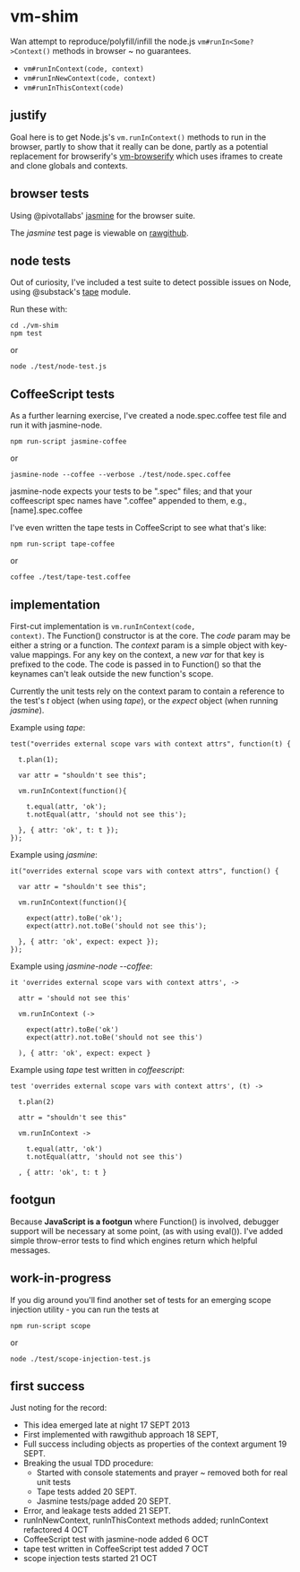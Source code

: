 vm-shim
=======

Wan attempt to reproduce/polyfill/infill the node.js 
<code>vm#runIn<Some?>Context()</code> methods in browser ~ no guarantees.

+ <code>vm#runInContext(code, context)</code>
+ <code>vm#runInNewContext(code, context)</code>
+ <code>vm#runInThisContext(code)</code>

justify
-------

Goal here is to get Node.js's <code>vm.runInContext()</code> methods to run in 
the browser, partly to show that it really can be done, partly as a potential 
replacement for browserify's 
[vm-browserify](https://github.com/substack/vm-browserify) which uses iframes to 
create and clone globals and contexts.

browser tests
-------------

Using @pivotallabs' <a href='https://github.com/pivotal/jasmine'>jasmine</a> for the 
browser suite.

The *jasmine* test page is viewable on 
<a href='//rawgithub.com/dfkaye/vm-shim/master/test/browser/SpecRunner.html' 
   target='_new' title='opens in new tab or window'>
  rawgithub</a>.

node tests
----------

Out of curiosity, I've included a test suite to detect possible issues on Node, 
using @substack's <a href='https://github.com/substack/tape'>tape</a> module. 

Run these with:

    cd ./vm-shim
    npm test
  
or 
  
    node ./test/node-test.js

    
CoffeeScript tests
------------------

As a further learning exercise, I've created a node.spec.coffee test file and 
run it with jasmine-node.  

    npm run-script jasmine-coffee
    
  or

    jasmine-node --coffee --verbose ./test/node.spec.coffee

jasmine-node expects your tests to be ".spec" files; and that your coffeescript 
spec names have ".coffee" appended to them, e.g., [name].spec.coffee


I've even written the tape tests in CoffeeScript to see what that's like:


    npm run-script tape-coffee
    
  or
    
    coffee ./test/tape-test.coffee

    
implementation
--------------

First-cut implementation is <code>vm.runInContext(code, context)</code>. The 
Function() constructor is at the core. The *code* param may be either a string 
or a function. The *context* param is a simple object with key-value mappings. 
For any key on the context, a new *var* for that key is prefixed to the code. The
code is passed in to Function() so that the keynames can't leak outside the new 
function's scope.

Currently the unit tests rely on the context param to contain a reference to the 
test's *t* object (when using *tape*), or the *expect* object (when running 
*jasmine*).

Example using *tape*:

    test("overrides external scope vars with context attrs", function(t) {

      t.plan(1);

      var attr = "shouldn't see this";
       
      vm.runInContext(function(){
      
        t.equal(attr, 'ok');
        t.notEqual(attr, 'should not see this');

      }, { attr: 'ok', t: t });
    });

Example using *jasmine*:

    it("overrides external scope vars with context attrs", function() {

      var attr = "shouldn't see this";

      vm.runInContext(function(){

        expect(attr).toBe('ok');
        expect(attr).not.toBe('should not see this');

      }, { attr: 'ok', expect: expect });
    });

Example using *jasmine-node --coffee*:

    it 'overrides external scope vars with context attrs', ->

      attr = 'should not see this'
      
      vm.runInContext (->
        
        expect(attr).toBe('ok')
        expect(attr).not.toBe('should not see this')
        
      ), { attr: 'ok', expect: expect }
    
Example using *tape* test written in *coffeescript*:

    test 'overrides external scope vars with context attrs', (t) ->

      t.plan(2)

      attr = "shouldn't see this"
       
      vm.runInContext ->
      
        t.equal(attr, 'ok')
        t.notEqual(attr, 'should not see this')

      , { attr: 'ok', t: t }


footgun
-------

Because __JavaScript is a footgun__ where Function() is involved, debugger support 
will be necessary at some point, (as with using eval()).  I've added simple 
throw-error tests to find which engines return which helpful messages.


work-in-progress
----------------

If you dig around you'll find another set of tests for an emerging scope injection 
utility - you can run the tests at    
    
    npm run-script scope

  or 
  
    node ./test/scope-injection-test.js
    
    
first success
-------------
Just noting for the record:

+ This idea emerged late at night 17 SEPT 2013 
+ First implemented with rawgithub approach 18 SEPT, 
+ Full success including objects as properties of the context argument 19 SEPT.
+ Breaking the usual TDD procedure:
  + Started with console statements and prayer ~ removed both for real unit tests
  + Tape tests added 20 SEPT.
  + Jasmine tests/page added 20 SEPT.
+ Error, and leakage tests added 21 SEPT.
+ runInNewContext, runInThisContext methods added; runInContext refactored 4 OCT
+ CoffeeScript test with jasmine-node added 6 OCT
+ tape test written in CoffeeScript test added 7 OCT
+ scope injection tests started 21 OCT